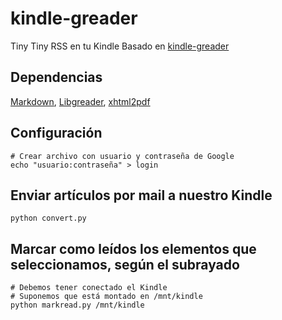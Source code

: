 # kindle-greader
Tiny Tiny RSS en tu Kindle
Basado en [kindle-greader](https://github.com/sh4r3m4n/kindle-greader)

## Dependencias
[Markdown](http://pypi.python.org/pypi/Markdown), [Libgreader](https://github.com/askedrelic/libgreader), [xhtml2pdf](https://github.com/askedrelic/libgreader)

## Configuración
```
# Crear archivo con usuario y contraseña de Google
echo "usuario:contraseña" > login
```

## Enviar artículos por mail a nuestro Kindle
```
python convert.py
```

## Marcar como leídos los elementos que seleccionamos, según el subrayado
```
# Debemos tener conectado el Kindle
# Suponemos que está montado en /mnt/kindle
python markread.py /mnt/kindle
```
